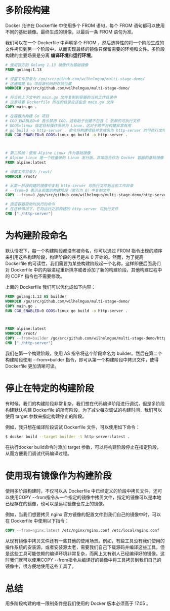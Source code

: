 # 多阶段构建


Docker 允许在 Dockerfile 中使用多个 FROM 语句，每个 FROM 语句都可以使用不同的基础镜像。最终生成的镜像，以最后一条 FROM 语句为准。

我们可以在一个 Dockerfile 中声明多个 FROM ，然后选择性的将一个阶段生成的文件拷贝到另一个阶段中，从而实现最终的镜像只保留需要的环境和文件。多阶段构建的主要场景是分离 **编译环境**和**运行环境**。

```Dockerfile
# 使用官方的 Golang 1.13 镜像作为基础镜像
FROM golang:1.13

# 设置工作目录为 /go/src/github.com/wilhelmguo/multi-stage-demo/
# 这通常是 Go 项目源代码的存放位置
WORKDIR /go/src/github.com/wilhelmguo/multi-stage-demo/

# 将当前上下文中的 main.go 文件复制到容器的当前工作目录中
# 这意味着 Dockerfile 所在的目录应该包含 main.go 文件
COPY main.go .

# 在容器内构建 Go 项目
# CGO_ENABLED=0 表示禁用 CGO，这有助于创建不包含 C 依赖的可执行文件
# GOOS=linux 指定目标操作系统为 Linux，这对于跨平台构建非常有用
# go build -o http-server . 命令将构建项目并生成名为 http-server 的可执行文件
RUN CGO_ENABLED=0 GOOS=linux go build -o http-server .



# 第二阶段：使用 Alpine Linux 作为基础镜像
# Alpine Linux 是一个轻量级的 Linux 发行版，非常适合作为 Docker 容器的基础镜像
FROM alpine:latest

# 设置工作目录为 /root/
WORKDIR /root/

# 从第一阶段构建的镜像中复制 http-server 可执行文件到当前工作目录
# --from=0 表示从前面的构建阶段（索引为 0）中复制文件
COPY --from=0 /go/src/github.com/wilhelmguo/multi-stage-demo/http-server .

# 指定容器启动时执行的命令
# 在这种情况下，它将运行之前构建的 http-server 可执行文件
CMD ["./http-server"]
```




# 为构建阶段命名



默认情况下，每一个构建阶段都没有被命名，你可以通过 FROM 指令出现的顺序来引用这些构建阶段，构建阶段的序号是从 0 开始的。然而，为了提高 Dockerfile 的可读性，我们需要为某些构建阶段起一个名称，这样即便后面我们对 Dockerfile 中的内容进程重新排序或者添加了新的构建阶段，其他构建过程中的 COPY 指令也不需要修改。

上面的 Dockerfile 我们可以优化成如下内容：



```Dockerfile
FROM golang:1.13 AS builder
WORKDIR /go/src/github.com/wilhelmguo/multi-stage-demo/
COPY main.go .
RUN CGO_ENABLED=0 GOOS=linux go build -o http-server .



FROM alpine:latest  
WORKDIR /root/
COPY --from=builder /go/src/github.com/wilhelmguo/multi-stage-demo/http-server .
CMD ["./http-server"]
```

我们在第一个构建阶段，使用 AS 指令将这个阶段命名为 builder。然后在第二个构建阶段使用 --from=builder 指令，即可从第一个构建阶段中拷贝文件，使得 Dockerfile 更加清晰可读。

# 停止在特定的构建阶段

有时候，我们的构建阶段非常复杂，我们想在代码编译阶段进行调试，但是多阶段构建默认构建 Dockerfile 的所有阶段，为了减少每次调试的构建时间，我们可以使用 target 参数来指定构建停止的阶段。

例如，我只想在编译阶段调试 Dockerfile 文件，可以使用如下命令：
```bash
$ docker build --target builder -t http-server:latest .
```
在执行docker build命令时添加 target 参数，可以将构建阶段停止在指定阶段，从而方便我们调试代码编译过程。

# 使用现有镜像作为构建阶段

使用多阶段构建时，不仅可以从 Dockerfile 中已经定义的阶段中拷贝文件，还可以使用COPY --from指令从一个指定的镜像中拷贝文件，指定的镜像可以是本地已经存在的镜像，也可以是远程镜像仓库上的镜像。

例如，当我们想要拷贝 nginx 官方镜像的配置文件到我们自己的镜像中时，可以在 Dockerfile 中使用以下指令：

```Dockerfile
COPY --from=nginx:latest /etc/nginx/nginx.conf /etc/local/nginx.conf
```

从现有镜像中拷贝文件还有一些其他的使用场景。例如，有些工具没有我们使用的操作系统的安装源，或者安装源太老，需要我们自己下载源码并编译这些工具，但是这些工具可能依赖的编译环境非常复杂，而网上又有别人已经编译好的镜像。这时我们就可以使用COPY --from指令从编译好的镜像中将工具拷贝到我们自己的镜像中，很方便地使用这些工具了。

# 总结

用多阶段构建的唯一限制条件是我们使用的 Docker 版本必须高于 17.05 。